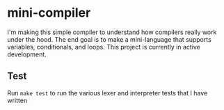 # mini-compiler

I'm making this simple compiler to understand how compilers really work under the hood. The end goal is to make a mini-language that supports variables, conditionals, and loops. This project is currently in active development.

## Test
Run `make test` to run the various lexer and interpreter tests that I have written
